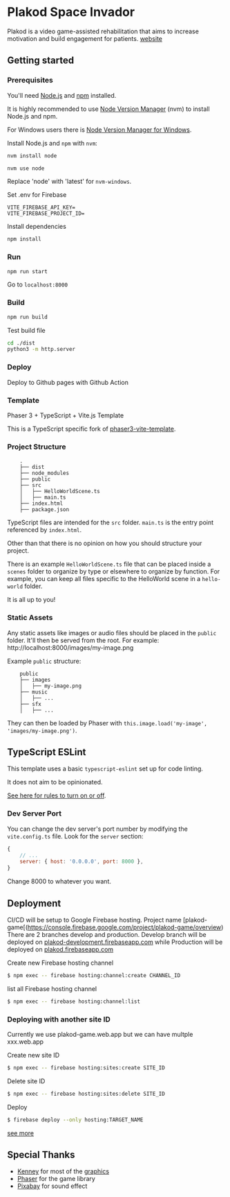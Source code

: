 # Plakod Space Invador
Plakod is a video game-assisted rehabilitation that aims to increase motivation and build engagement for patients.
[website](https://klongdinsor.com)

## Getting started

### Prerequisites

You'll need [Node.js](https://nodejs.org/en/) and [npm](https://www.npmjs.com/) installed.

It is highly recommended to use [Node Version Manager](https://github.com/nvm-sh/nvm) (nvm) to install Node.js and npm.

For Windows users there is [Node Version Manager for Windows](https://github.com/coreybutler/nvm-windows).

Install Node.js and `npm` with `nvm`:

```bash
nvm install node

nvm use node
```

Replace 'node' with 'latest' for `nvm-windows`.

Set .env for Firebase
```.env
VITE_FIREBASE_API_KEY=
VITE_FIREBASE_PROJECT_ID=
```

Install dependencies
```bash
npm install
```

### Run
```bash
npm run start
```
Go to `localhost:8000`

### Build
```bash
npm run build
```
Test build file
```bash
cd ./dist
python3 -m http.server
```

### Deploy
Deploy to Github pages with Github Action


### Template
Phaser 3 + TypeScript + Vite.js Template

This is a TypeScript specific fork of [phaser3-vite-template](https://github.com/ourcade/phaser3-vite-template).

### Project Structure

```
    .
    ├── dist
    ├── node_modules
    ├── public
    ├── src
    │   ├── HelloWorldScene.ts
    │   ├── main.ts
	├── index.html
    ├── package.json
```

TypeScript files are intended for the `src` folder. `main.ts` is the entry point referenced by `index.html`.

Other than that there is no opinion on how you should structure your project.

There is an example `HelloWorldScene.ts` file that can be placed inside a `scenes` folder to organize by type or elsewhere to organize by function. For example, you can keep all files specific to the HelloWorld scene in a `hello-world` folder.

It is all up to you!

### Static Assets

Any static assets like images or audio files should be placed in the `public` folder. It'll then be served from the root. For example: http://localhost:8000/images/my-image.png

Example `public` structure:

```
    public
    ├── images
    │   ├── my-image.png
    ├── music
    │   ├── ...
    ├── sfx
    │   ├── ...
```

They can then be loaded by Phaser with `this.image.load('my-image', 'images/my-image.png')`.

## TypeScript ESLint

This template uses a basic `typescript-eslint` set up for code linting.

It does not aim to be opinionated.

[See here for rules to turn on or off](https://eslint.org/docs/rules/).

### Dev Server Port

You can change the dev server's port number by modifying the `vite.config.ts` file. Look for the `server` section:

```js
{
	// ...
	server: { host: '0.0.0.0', port: 8000 },
}
```

Change 8000 to whatever you want.

## Deployment

CI/CD will be setup to Google Firebase hosting. Project name [plakod-game[(https://console.firebase.google.com/project/plakod-game/overview)
There are 2 branches develop and production. Develop branch will be deployed on [plakod-development.firebaseapp.com](plakod-development.firebaseapp.com) while Production will be deployed on [plakod.firebaseapp.com](plakod.firebaseapp.com)

Create new Firebase hosting channel
```sh
$ npm exec -- firebase hosting:channel:create CHANNEL_ID
```

list all Firebase hosting channel
```sh
$ npm exec -- firebase hosting:channel:list
```

### Deploying with another site ID

Currently we use plakod-game.web.app but we can have multple xxx.web.app

Create new site ID
```sh
$ npm exec -- firebase hosting:sites:create SITE_ID
```

Delete site ID
```sh
$ npm exec -- firebase hosting:sites:delete SITE_ID
```

Deploy
```sh
$ firebase deploy --only hosting:TARGET_NAME
```

[see more](https://firebase.google.com/docs/hosting/multisites)

## Special Thanks
- [Kenney](www.kenney.nl) for most of the [graphics](https://www.kenney.nl/assets/space-shooter-redux)
- [Phaser](https://phaser.io/) for the game library
- [Pixabay](https://pixabay.com/) for sound effect